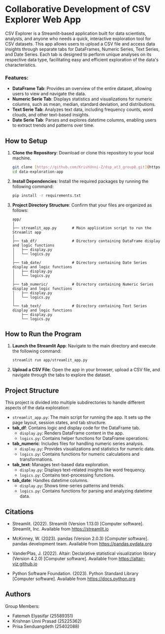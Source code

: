 
# Collaborative Development of CSV Explorer Web App

CSV Explorer is a Streamlit-based application built for data scientists, analysts, and anyone who needs a quick, interactive exploration tool for CSV datasets. This app allows users to upload a CSV file and access data insights through separate tabs for DataFrames, Numeric Series, Text Series, and Date Series. Each tab is designed to perform unique analyses on its respective data type, facilitating easy and efficient exploration of the data's characteristics.

### Features:
- **DataFrame Tab**: Provides an overview of the entire dataset, allowing users to view and navigate the data.
- **Numeric Serie Tab**: Displays statistics and visualizations for numeric columns, such as mean, median, standard deviation, and distributions.
- **Text Serie Tab**: Analyzes text data, including frequency counts, word clouds, and other text-based insights.
- **Date Serie Tab**: Parses and explores datetime columns, enabling users to extract trends and patterns over time.

## How to Setup

1. **Clone the Repository**: Download or clone this repository to your local machine.
   ```bash
   git clone [https://github.com/KrishUnni-Z/dsp_at3_group8.git](https://github.com/ftme-lyc/data-exploration-app.git)
   cd data-exploration-app
   ```
   
2. **Install Dependencies**: Install the required packages by running the following command:
   ```bash
   pip install -r requirements.txt
   ```

3. **Project Directory Structure**: Confirm that your files are organized as follows:
   ```
   app/
   │
   ├── streamlit_app.py       # Main application script to run the Streamlit app
   │
   ├── tab_df/                # Directory containing DataFrame display and logic functions
   │   ├── display.py
   │   └── logics.py
   │
   ├── tab_date/              # Directory containing Date Series display and logic functions
   │   ├── display.py
   │   └── logics.py
   │
   ├── tab_numeric/           # Directory containing Numeric Series display and logic functions
   │   ├── display.py
   │   └── logics.py
   │
   └── tab_text/              # Directory containing Text Series display and logic functions
       ├── display.py
       └── logics.py
   ```

## How to Run the Program

1. **Launch the Streamlit App**: Navigate to the main directory and execute the following command:
   ```bash
   streamlit run app/streamlit_app.py
   ```
2. **Upload a CSV File**: Open the app in your browser, upload a CSV file, and navigate through the tabs to explore the dataset.

## Project Structure

This project is divided into multiple subdirectories to handle different aspects of the data exploration:

- `streamlit_app.py`: The main script for running the app. It sets up the page layout, session states, and tab structure.
- **tab_df**: Contains logic and display code for the DataFrame tab.
  - `display.py`: Renders DataFrame content in the app.
  - `logics.py`: Contains helper functions for DataFrame operations.
- **tab_numeric**: Includes files for handling numeric series analysis.
  - `display.py`: Provides visualizations and statistics for numeric data.
  - `logics.py`: Contains functions for numeric calculations and transformations.
- **tab_text**: Manages text-based data exploration.
  - `display.py`: Displays text-related insights like word frequency.
  - `logics.py`: Contains text-processing functions.
- **tab_date**: Handles datetime columns.
  - `display.py`: Shows time-series patterns and trends.
  - `logics.py`: Contains functions for parsing and analyzing datetime data.

## Citations

- Streamlit. (2022). Streamlit (Version 1.13.0) [Computer software]. Streamlit, Inc. Available from https://streamlit.io

- McKinney, W. (2023). pandas (Version 2.0.3) [Computer software]. pandas development team. Available from https://pandas.pydata.org

- VanderPlas, J. (2022). Altair: Declarative statistical visualization library (Version 4.2.0) [Computer software]. Available from https://altair-viz.github.io

- Python Software Foundation. (2023). Python Standard Library [Computer software]. Available from https://docs.python.org

## Authors
Group Members:

- Fatemeh Elyasifar (25589351) 
- Krishnan Unni Prasad (25225362) 
- Prisa Senduangdeth (25402088) 
